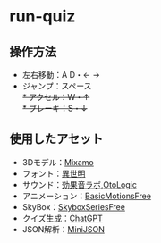 # run-quiz

## 操作方法
* 左右移動：A D・← →
* ジャンプ：スペース  
~~* アクセル：W・↑~~  
~~* ブレーキ：S・↓~~

## 使用したアセット
* 3Dモデル：[Mixamo](https://www.mixamo.com/)  
* フォント：[異世明](https://booth.pm/ja/items/2291468)  
* サウンド：[効果音ラボ](https://soundeffect-lab.info/),[OtoLogic](https://otologic.jp/)  
* アニメーション：[BasicMotionsFree](https://assetstore.unity.com/account/assets)
* SkyBox：[SkyboxSeriesFree](https://assetstore.unity.com/packages/2d/textures-materials/sky/skybox-series-free-103633)
* クイズ生成：[ChatGPT](https://openai.com/blog/chatgpt)  
* JSON解析：[MiniJSON](https://gist.github.com/darktable/1411710)  
